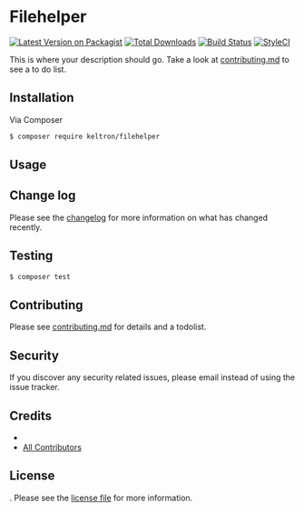 # Filehelper

[![Latest Version on Packagist][ico-version]][link-packagist]
[![Total Downloads][ico-downloads]][link-downloads]
[![Build Status][ico-travis]][link-travis]
[![StyleCI][ico-styleci]][link-styleci]

This is where your description should go. Take a look at [contributing.md](contributing.md) to see a to do list.

## Installation

Via Composer

``` bash
$ composer require keltron/filehelper
```

## Usage

## Change log

Please see the [changelog](changelog.md) for more information on what has changed recently.

## Testing

``` bash
$ composer test
```

## Contributing

Please see [contributing.md](contributing.md) for details and a todolist.

## Security

If you discover any security related issues, please email  instead of using the issue tracker.

## Credits

- [][link-author]
- [All Contributors][link-contributors]

## License

. Please see the [license file](license.md) for more information.

[ico-version]: https://img.shields.io/packagist/v/keltron/filehelper.svg?style=flat-square
[ico-downloads]: https://img.shields.io/packagist/dt/keltron/filehelper.svg?style=flat-square
[ico-travis]: https://img.shields.io/travis/keltron/filehelper/master.svg?style=flat-square
[ico-styleci]: https://styleci.io/repos/12345678/shield

[link-packagist]: https://packagist.org/packages/keltron/filehelper
[link-downloads]: https://packagist.org/packages/keltron/filehelper
[link-travis]: https://travis-ci.org/keltron/filehelper
[link-styleci]: https://styleci.io/repos/12345678
[link-author]: https://github.com/keltron
[link-contributors]: ../../contributors
